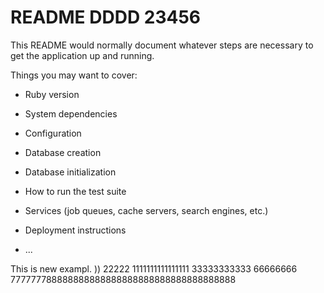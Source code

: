 # README DDDD 23456

This README would normally document whatever steps are necessary to get the
application up and running.

Things you may want to cover:

* Ruby version

* System dependencies

* Configuration

* Database creation

* Database initialization

* How to run the test suite

* Services (job queues, cache servers, search engines, etc.)

* Deployment instructions

* ...

This is new exampl. )) 22222 
1111111111111111 
33333333333
66666666
777777788888888888888888888888888888888888

